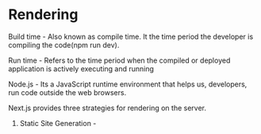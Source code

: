 # Rendering

Build time - Also known as compile time. It the time period the developer is compiling the code(npm run dev).

Run time - Refers to the time period when the compiled or deployed application is actively executing and running


Node.js - Its a JavaScript runtime environment that helps us, developers, run code outside the web browsers.


Next.js provides three strategies for rendering on the server.

1. Static Site Generation - 

